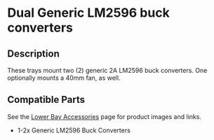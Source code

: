 # Dual Generic LM2596 buck converters

## Description

These trays mount two (2) generic 2A LM2596 buck converters. One optionally mounts a 40mm fan, as well.

## Compatible Parts

See the [Lower Bay Accessories][1] page for product images and links.

- 1-2x Generic LM2596 Buck Converters

[1]: https://jon-harper.github.io/OmniBox/all_parts/